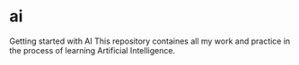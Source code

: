 # ai
Getting started with AI
This repository containes all my work and practice in the process of learning Artificial Intelligence.
